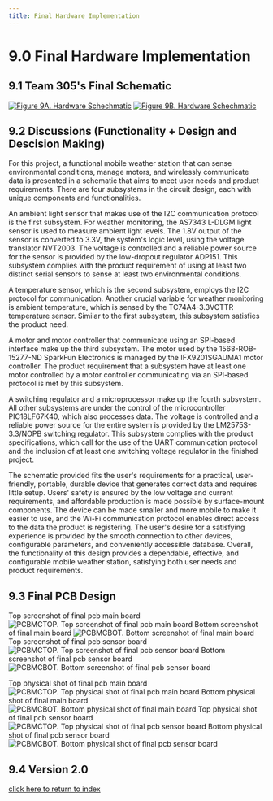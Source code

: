 ```yaml
---
title: Final Hardware Implementation
---
```


# 9.0 Final Hardware Implementation
## 9.1 Team 305's Final Schematic
[![Figure 9A. Hardware Schechmatic](/photos/MicrochipBoardSchematic.png "Microchip Board  Schematic")](https://team305.github.io/photos/Team305Schem.png)
[![Figure 9B. Hardware Schechmatic](/photos/SensorBoardSchematic.png "Sensor Board  Schematic")](https://team305.github.io/photos/Team305Schem.png)
## 9.2 Discussions (Functionality + Design and Descision Making)
For this project, a functional mobile weather station that can sense environmental conditions, manage motors, and wirelessly communicate data is presented in a schematic that aims to meet user needs and product requirements. There are four subsystems in the circuit design, each with unique components and functionalities.

An ambient light sensor that makes use of the I2C communication protocol is the first subsystem. For weather monitoring, the AS7343 L-DLGM light sensor is used to measure ambient light levels. The 1.8V output of the sensor is converted to 3.3V, the system's logic level, using the voltage translator NVT2003. The voltage is controlled and a reliable power source for the sensor is provided by the low-dropout regulator ADP151. This subsystem complies with the product requirement of using at least two distinct serial sensors to sense at least two environmental conditions.

A temperature sensor, which is the second subsystem, employs the I2C protocol for communication. Another crucial variable for weather monitoring is ambient temperature, which is sensed by the TC74A4-3.3VCTTR temperature sensor. Similar to the first subsystem, this subsystem satisfies the product need.

A motor and motor controller that communicate using an SPI-based interface make up the third subsystem. The motor used by the 1568-ROB-15277-ND SparkFun Electronics is managed by the IFX9201SGAUMA1 motor controller. The product requirement that a subsystem have at least one motor controlled by a motor controller communicating via an SPI-based protocol is met by this subsystem.

A switching regulator and a microprocessor make up the fourth subsystem. All other subsystems are under the control of the microcontroller PIC18LF67K40, which also processes data. The voltage is controlled and a reliable power source for the entire system is provided by the LM2575S-3.3/NOPB switching regulator. This subsystem complies with the product specifications, which call for the use of the UART communication protocol and the inclusion of at least one switching voltage regulator in the finished project.

The schematic provided fits the user's requirements for a practical, user-friendly, portable, durable device that generates correct data and requires little setup. Users' safety is ensured by the low voltage and current requirements, and affordable production is made possible by surface-mount components. The device can be made smaller and more mobile to make it easier to use, and the Wi-Fi communication protocol enables direct access to the data the product is registering. The user's desire for a satisfying experience is provided by the smooth connection to other devices, configurable parameters, and conveniently accessible database. Overall, the functionality of this design provides a dependable, effective, and configurable mobile weather station, satisfying both user needs and product requirements.

## 9.3 Final PCB Design
Top screenshot of final pcb main board
![PCBMCTOP. Top screenshot of final pcb main board](/photos/PCBMCTOP.png "Top screenshot of final pcb main board")
Bottom screenshot of final main board
![PCBMCBOT. Bottom screenshot of final main board](/photos/PCBMCBOT.png "Bottom screenshot of final pcb main board")
Top screenshot of final pcb sensor board
![PCBMCTOP. Top screenshot of final pcb sensor board](/photos/PCBSNTOP.png "Top screenshot of final pcb sensor board")
Bottom screenshot of final pcb sensor board
![PCBMCBOT. Bottom screenshot of final pcb sensor board](/photos/PCBSNBOT.png "Bottom screenshot of final pcb sensor board")

Top physical shot of final pcb main board
![PCBMCTOP. Top physical shot of final pcb main board](/photos/JLPCBMCTOP.jpg "Top physical shot of final pcb main board")
Bottom physical shot of final main board
![PCBMCBOT. Bottom physical shot of final main board](/photos/JLPCBMCBOT.jpg "Bottom physical shot of final main board")
Top physical shot of final pcb sensor board
![PCBMCTOP. Top physical shot of final pcb sensor board](/photos/JLPCBSNTOP.jpg "Top physical shot of final pcb sensor board")
Bottom physical shot of final pcb sensor board
![PCBMCBOT. Bottom physical shot of final pcb sensor board](/photos/JLPCBSNBOT.jpg "Bottom physical shot of final pcb sensor board")

## 9.4 Version 2.0


[click here to return to index](/index)
